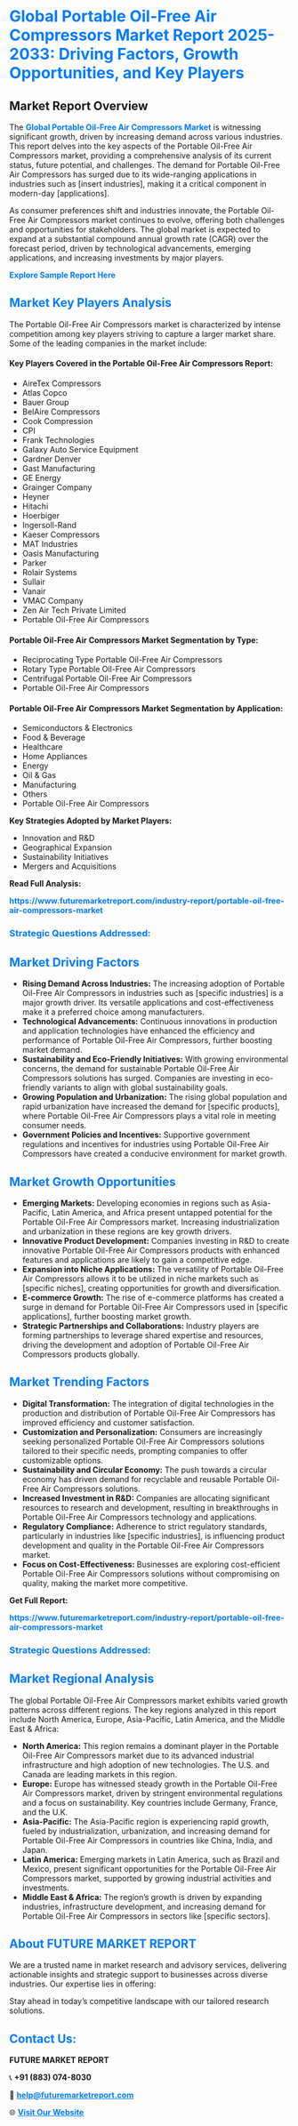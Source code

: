 <h1 style="color: #007BFF;">Global Portable Oil-Free Air Compressors Market Report 2025-2033: Driving Factors, Growth Opportunities, and Key Players</h1>

<section id="overview">
<h2>Market Report Overview</h2>
<p>The <a href="https://www.futuremarketreport.com/industry-report/portable-oil-free-air-compressors-market" style="color: #007BFF; text-decoration: none;"><strong>Global Portable Oil-Free Air Compressors Market</strong></a> is witnessing significant growth, driven by increasing demand across various industries. This report delves into the key aspects of the Portable Oil-Free Air Compressors market, providing a comprehensive analysis of its current status, future potential, and challenges. The demand for Portable Oil-Free Air Compressors has surged due to its wide-ranging applications in industries such as [insert industries], making it a critical component in modern-day [applications].</p>
<p>As consumer preferences shift and industries innovate, the Portable Oil-Free Air Compressors market continues to evolve, offering both challenges and opportunities for stakeholders. The global market is expected to expand at a substantial compound annual growth rate (CAGR) over the forecast period, driven by technological advancements, emerging applications, and increasing investments by major players.</p>
</section>

<section id="overview">
<p><a href="https://www.futuremarketreport.com/request-sample/reportId=99054" style="color: #007BFF; text-decoration: none;"><strong>Explore Sample Report Here</strong></a></p>
</section>

<section id="key-players">
<h2 style="color: #007BFF;">Market Key Players Analysis</h2>
<p>The Portable Oil-Free Air Compressors market is characterized by intense competition among key players striving to capture a larger market share. Some of the leading companies in the market include:</p>
<h4>Key Players Covered in the Portable Oil-Free Air Compressors Report:</h4>
<ul><li>AireTex Compressors</li><li>Atlas Copco</li><li>Bauer Group</li><li>BelAire Compressors</li><li>Cook Compression</li><li>CPI</li><li>Frank Technologies</li><li>Galaxy Auto Service Equipment</li><li>Gardner Denver</li><li>Gast Manufacturing</li><li>GE Energy</li><li>Grainger Company</li><li>Heyner</li><li>Hitachi</li><li>Hoerbiger</li><li>Ingersoll-Rand</li><li>Kaeser Compressors</li><li>MAT Industries</li><li>Oasis Manufacturing</li><li>Parker</li><li>Rolair Systems</li><li>Sullair</li><li>Vanair</li><li>VMAC Company</li><li>Zen Air Tech Private Limited</li><li>Portable Oil-Free Air Compressors</li></ul>
<h4>Portable Oil-Free Air Compressors Market Segmentation by Type:</h4>
<ul><li>Reciprocating Type Portable Oil-Free Air Compressors</li><li>Rotary Type Portable Oil-Free Air Compressors</li><li>Centrifugal Portable Oil-Free Air Compressors</li><li>Portable Oil-Free Air Compressors</li></ul>

<h4>Portable Oil-Free Air Compressors Market Segmentation by Application:</h4>
<ul><li>Semiconductors &amp; Electronics</li><li>Food &amp; Beverage</li><li>Healthcare</li><li>Home Appliances</li><li>Energy</li><li>Oil &amp; Gas</li><li>Manufacturing</li><li>Others</li><li>Portable Oil-Free Air Compressors</li></ul>
<p><strong>Key Strategies Adopted by Market Players:</strong></p>
<ul>
<li>Innovation and R&D</li>
<li>Geographical Expansion</li>
<li>Sustainability Initiatives</li>
<li>Mergers and Acquisitions</li>
</ul>
</section>

<section>
<p><strong>Read Full Analysis: </strong></p><a href="https://www.futuremarketreport.com/industry-report/portable-oil-free-air-compressors-market" style="color: #007BFF; text-decoration: none;"><strong>https://www.futuremarketreport.com/industry-report/portable-oil-free-air-compressors-market</strong></a>
<h3 style="color: #007BFF;">Strategic Questions Addressed:</h3>
</section>

<section id="driving-factors">
<h2 style="color: #007BFF;">Market Driving Factors</h2>
<ul>
<li><strong>Rising Demand Across Industries:</strong> The increasing adoption of Portable Oil-Free Air Compressors in industries such as [specific industries] is a major growth driver. Its versatile applications and cost-effectiveness make it a preferred choice among manufacturers.</li>
<li><strong>Technological Advancements:</strong> Continuous innovations in production and application technologies have enhanced the efficiency and performance of Portable Oil-Free Air Compressors, further boosting market demand.</li>
<li><strong>Sustainability and Eco-Friendly Initiatives:</strong> With growing environmental concerns, the demand for sustainable Portable Oil-Free Air Compressors solutions has surged. Companies are investing in eco-friendly variants to align with global sustainability goals.</li>
<li><strong>Growing Population and Urbanization:</strong> The rising global population and rapid urbanization have increased the demand for [specific products], where Portable Oil-Free Air Compressors plays a vital role in meeting consumer needs.</li>
<li><strong>Government Policies and Incentives:</strong> Supportive government regulations and incentives for industries using Portable Oil-Free Air Compressors have created a conducive environment for market growth.</li>
</ul>
</section>

<section id="growth-opportunities">
<h2 style="color: #007BFF;">Market Growth Opportunities</h2>
<ul>
<li><strong>Emerging Markets:</strong> Developing economies in regions such as Asia-Pacific, Latin America, and Africa present untapped potential for the Portable Oil-Free Air Compressors market. Increasing industrialization and urbanization in these regions are key growth drivers.</li>
<li><strong>Innovative Product Development:</strong> Companies investing in R&D to create innovative Portable Oil-Free Air Compressors products with enhanced features and applications are likely to gain a competitive edge.</li>
<li><strong>Expansion into Niche Applications:</strong> The versatility of Portable Oil-Free Air Compressors allows it to be utilized in niche markets such as [specific niches], creating opportunities for growth and diversification.</li>
<li><strong>E-commerce Growth:</strong> The rise of e-commerce platforms has created a surge in demand for Portable Oil-Free Air Compressors used in [specific applications], further boosting market growth.</li>
<li><strong>Strategic Partnerships and Collaborations:</strong> Industry players are forming partnerships to leverage shared expertise and resources, driving the development and adoption of Portable Oil-Free Air Compressors products globally.</li>
</ul>
</section>

<section id="trending-factors">
<h2 style="color: #007BFF;">Market Trending Factors</h2>
<ul>
<li><strong>Digital Transformation:</strong> The integration of digital technologies in the production and distribution of Portable Oil-Free Air Compressors has improved efficiency and customer satisfaction.</li>
<li><strong>Customization and Personalization:</strong> Consumers are increasingly seeking personalized Portable Oil-Free Air Compressors solutions tailored to their specific needs, prompting companies to offer customizable options.</li>
<li><strong>Sustainability and Circular Economy:</strong> The push towards a circular economy has driven demand for recyclable and reusable Portable Oil-Free Air Compressors solutions.</li>
<li><strong>Increased Investment in R&D:</strong> Companies are allocating significant resources to research and development, resulting in breakthroughs in Portable Oil-Free Air Compressors technology and applications.</li>
<li><strong>Regulatory Compliance:</strong> Adherence to strict regulatory standards, particularly in industries like [specific industries], is influencing product development and quality in the Portable Oil-Free Air Compressors market.</li>
<li><strong>Focus on Cost-Effectiveness:</strong> Businesses are exploring cost-efficient Portable Oil-Free Air Compressors solutions without compromising on quality, making the market more competitive.</li>
</ul>
</section>

<section>
<p><strong>Get Full Report: </strong></p><a href="https://www.futuremarketreport.com/industry-report/portable-oil-free-air-compressors-market" style="color: #007BFF; text-decoration: none;"><strong>https://www.futuremarketreport.com/industry-report/portable-oil-free-air-compressors-market</strong></a>
<h3 style="color: #007BFF;">Strategic Questions Addressed:</h3>
</section>


<section id="regional-analysis">
<h2 style="color: #007BFF;">Market Regional Analysis</h2>
<p>The global Portable Oil-Free Air Compressors market exhibits varied growth patterns across different regions. The key regions analyzed in this report include North America, Europe, Asia-Pacific, Latin America, and the Middle East & Africa:</p>
<ul>
<li><strong>North America:</strong> This region remains a dominant player in the Portable Oil-Free Air Compressors market due to its advanced industrial infrastructure and high adoption of new technologies. The U.S. and Canada are leading markets in this region.</li>
<li><strong>Europe:</strong> Europe has witnessed steady growth in the Portable Oil-Free Air Compressors market, driven by stringent environmental regulations and a focus on sustainability. Key countries include Germany, France, and the U.K.</li>
<li><strong>Asia-Pacific:</strong> The Asia-Pacific region is experiencing rapid growth, fueled by industrialization, urbanization, and increasing demand for Portable Oil-Free Air Compressors in countries like China, India, and Japan.</li>
<li><strong>Latin America:</strong> Emerging markets in Latin America, such as Brazil and Mexico, present significant opportunities for the Portable Oil-Free Air Compressors market, supported by growing industrial activities and investments.</li>
<li><strong>Middle East & Africa:</strong> The region’s growth is driven by expanding industries, infrastructure development, and increasing demand for Portable Oil-Free Air Compressors in sectors like [specific sectors].</li>
</ul>
</section>

<footer>
<h2 style="color: #007BFF;">About FUTURE MARKET REPORT</h2>
<p>We are a trusted name in market research and advisory services, delivering actionable insights and strategic support to businesses across diverse industries. Our expertise lies in offering:</p>

<p>Stay ahead in today’s competitive landscape with our tailored research solutions.</p>

<h2 style="color: #007BFF;">Contact Us:</h2>
<p><strong>FUTURE MARKET REPORT</strong></p>
<p>📞 <strong>+91 (883) 074-8030</strong></p>
<p>📧 <strong><a href="mailto:help@futuremarketreport.com" style="color: #007BFF;">help@futuremarketreport.com</a></strong></p>
<p>🌐 <strong><a href="https://www.futuremarketreport.com/" style="color: #007BFF;">Visit Our Website</a></strong></p>
</footer>
